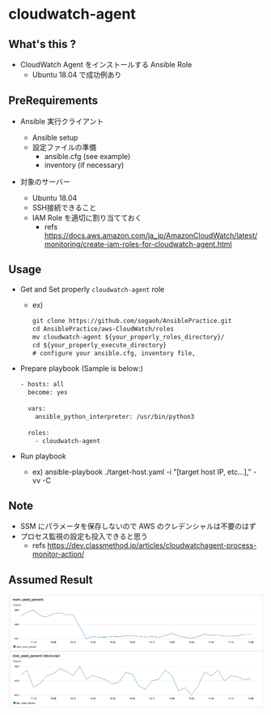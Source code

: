 # cloudwatch-agent

## What's this ? 
- CloudWatch Agent をインストールする Ansible Role
    - Ubuntu 18.04 で成功例あり


## PreRequirements
- Ansible 実行クライアント
    - Ansible setup
    - 設定ファイルの準備
        - ansible.cfg (see example)
        - inventory   (if necessary)

- 対象のサーバー
    - Ubuntu 18.04 
    - SSH接続できること    
    - IAM Role を適切に割り当てておく
        - refs https://docs.aws.amazon.com/ja_jp/AmazonCloudWatch/latest/monitoring/create-iam-roles-for-cloudwatch-agent.html
    

## Usage
- Get and Set properly `cloudwatch-agent` role
    - ex) 
        ```
        git clone https://github.com/sogaoh/AnsiblePractice.git
        cd AnsiblePractice/aws-CloudWatch/roles
        mv cloudwatch-agent ${your_properly_roles_directory}/
        cd ${your_properly_execute_directory}
        # configure your ansible.cfg, inventory file, 
        ```

- Prepare playbook (Sample is below:)
  ```
  - hosts: all
    become: yes
  
    vars:
      ansible_python_interpreter: /usr/bin/python3
  
    roles:
      - cloudwatch-agent
  ```

- Run playbook
  - ex) ansible-playbook ./target-host.yaml -i "[target host IP, etc...]," -vv -C


## Note
- SSM にパラメータを保存しないので AWS のクレデンシャルは不要のはず
- プロセス監視の設定も投入できると思う
    - refs https://dev.classmethod.jp/articles/cloudwatchagent-process-monitor-action/


## Assumed Result
![](cloudwatch-agent-metrics.png)
